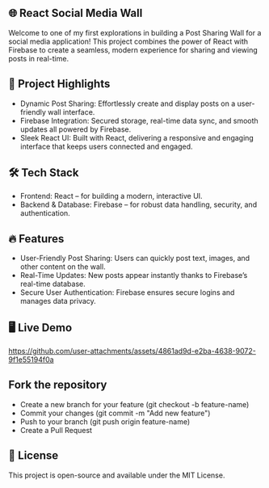 ## 🌐 React Social Media Wall
Welcome to one of my first explorations in building a Post Sharing Wall for a social media application! This project combines the power of React with Firebase to create a seamless, modern experience for sharing and viewing posts in real-time.

## 🚀 Project Highlights
- Dynamic Post Sharing: Effortlessly create and display posts on a user-friendly wall interface.
- Firebase Integration: Secured storage, real-time data sync, and smooth updates all powered by Firebase.
- Sleek React UI: Built with React, delivering a responsive and engaging interface that keeps users connected and engaged.
## 🛠️ Tech Stack
- Frontend: React – for building a modern, interactive UI.
- Backend & Database: Firebase – for robust data handling, security, and authentication.

## 🔥 Features
- User-Friendly Post Sharing: Users can quickly post text, images, and other content on the wall.
- Real-Time Updates: New posts appear instantly thanks to Firebase’s real-time database.
- Secure User Authentication: Firebase ensures secure logins and manages data privacy.

## 🖥️ Live Demo
https://github.com/user-attachments/assets/4861ad9d-e2ba-4638-9072-9f1e55194f0a

## Fork the repository
- Create a new branch for your feature (git checkout -b feature-name)
- Commit your changes (git commit -m "Add new feature")
- Push to your branch (git push origin feature-name)
- Create a Pull Request
## 📜 License
This project is open-source and available under the MIT License.

